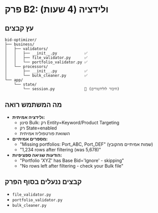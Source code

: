 # פרק B2: ולידציה (4 שעות)

## עץ קבצים
```
bid-optimizer/
├── business/
│   ├── validators/
│   │   ├── __init__.py            ✅
│   │   ├── file_validator.py      ✅
│   │   └── portfolio_validator.py ✅
│   └── processors/
│       ├── __init__.py            ✅
│       └── bulk_cleaner.py        ✅
└── app/
    └── state/
        └── session.py             🔄 (חיבור לולידטורים)
```

## מה המשתמש רואה
- **ולידציה אמיתית:**
  - סינון Bulk: רק Entity=Keyword/Product Targeting
  - רק State=enabled
  - השוואת פורטפוליוז אמיתית
- **מספרים אמיתיים:**
  - "Missing portfolios: Port_ABC, Port_DEF" (שמות אמיתיים מהקובץ)
  - "1,234 rows after filtering (was 5,678)"
- **הודעות שגיאה ספציפיות:**
  - "Portfolio 'XYZ' has Base Bid='Ignore' - skipping"
  - "No rows left after filtering - check your Bulk file"

## קבצים ננעלים בסוף הפרק
- `file_validator.py`
- `portfolio_validator.py`
- `bulk_cleaner.py`